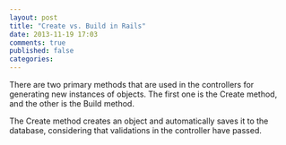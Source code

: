 ```yaml
---
layout: post
title: "Create vs. Build in Rails"
date: 2013-11-19 17:03
comments: true
published: false
categories: 
---
```


There are two primary methods that are used in the controllers for generating new instances of objects.  The first one is the Create method, and the other is the Build method.  

The Create method creates an object and automatically saves it to the database, considering that validations in the controller have passed.  
